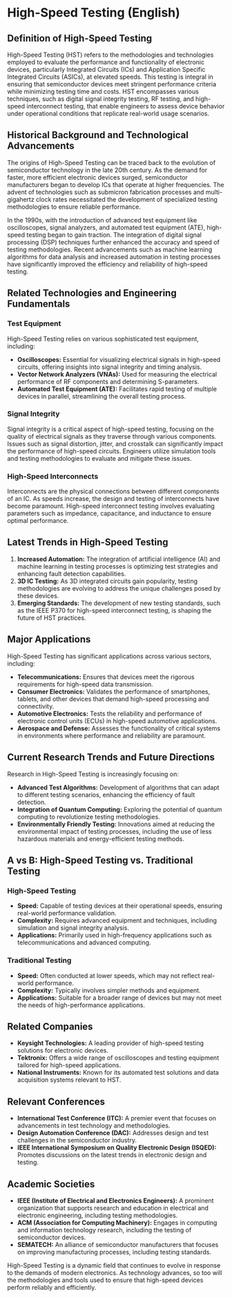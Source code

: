 # High-Speed Testing (English)

## Definition of High-Speed Testing

High-Speed Testing (HST) refers to the methodologies and technologies employed to evaluate the performance and functionality of electronic devices, particularly Integrated Circuits (ICs) and Application Specific Integrated Circuits (ASICs), at elevated speeds. This testing is integral in ensuring that semiconductor devices meet stringent performance criteria while minimizing testing time and costs. HST encompasses various techniques, such as digital signal integrity testing, RF testing, and high-speed interconnect testing, that enable engineers to assess device behavior under operational conditions that replicate real-world usage scenarios.

## Historical Background and Technological Advancements

The origins of High-Speed Testing can be traced back to the evolution of semiconductor technology in the late 20th century. As the demand for faster, more efficient electronic devices surged, semiconductor manufacturers began to develop ICs that operate at higher frequencies. The advent of technologies such as submicron fabrication processes and multi-gigahertz clock rates necessitated the development of specialized testing methodologies to ensure reliable performance.

In the 1990s, with the introduction of advanced test equipment like oscilloscopes, signal analyzers, and automated test equipment (ATE), high-speed testing began to gain traction. The integration of digital signal processing (DSP) techniques further enhanced the accuracy and speed of testing methodologies. Recent advancements such as machine learning algorithms for data analysis and increased automation in testing processes have significantly improved the efficiency and reliability of high-speed testing.

## Related Technologies and Engineering Fundamentals

### Test Equipment

High-Speed Testing relies on various sophisticated test equipment, including:

- **Oscilloscopes:** Essential for visualizing electrical signals in high-speed circuits, offering insights into signal integrity and timing analysis.
- **Vector Network Analyzers (VNAs):** Used for measuring the electrical performance of RF components and determining S-parameters.
- **Automated Test Equipment (ATE):** Facilitates rapid testing of multiple devices in parallel, streamlining the overall testing process.

### Signal Integrity

Signal integrity is a critical aspect of high-speed testing, focusing on the quality of electrical signals as they traverse through various components. Issues such as signal distortion, jitter, and crosstalk can significantly impact the performance of high-speed circuits. Engineers utilize simulation tools and testing methodologies to evaluate and mitigate these issues.

### High-Speed Interconnects

Interconnects are the physical connections between different components of an IC. As speeds increase, the design and testing of interconnects have become paramount. High-speed interconnect testing involves evaluating parameters such as impedance, capacitance, and inductance to ensure optimal performance.

## Latest Trends in High-Speed Testing

1. **Increased Automation:** The integration of artificial intelligence (AI) and machine learning in testing processes is optimizing test strategies and enhancing fault detection capabilities.
2. **3D IC Testing:** As 3D integrated circuits gain popularity, testing methodologies are evolving to address the unique challenges posed by these devices.
3. **Emerging Standards:** The development of new testing standards, such as the IEEE P370 for high-speed interconnect testing, is shaping the future of HST practices.

## Major Applications

High-Speed Testing has significant applications across various sectors, including:

- **Telecommunications:** Ensures that devices meet the rigorous requirements for high-speed data transmission.
- **Consumer Electronics:** Validates the performance of smartphones, tablets, and other devices that demand high-speed processing and connectivity.
- **Automotive Electronics:** Tests the reliability and performance of electronic control units (ECUs) in high-speed automotive applications.
- **Aerospace and Defense:** Assesses the functionality of critical systems in environments where performance and reliability are paramount.

## Current Research Trends and Future Directions

Research in High-Speed Testing is increasingly focusing on:

- **Advanced Test Algorithms:** Development of algorithms that can adapt to different testing scenarios, enhancing the efficiency of fault detection.
- **Integration of Quantum Computing:** Exploring the potential of quantum computing to revolutionize testing methodologies.
- **Environmentally Friendly Testing:** Innovations aimed at reducing the environmental impact of testing processes, including the use of less hazardous materials and energy-efficient testing methods.

## A vs B: High-Speed Testing vs. Traditional Testing

### High-Speed Testing

- **Speed:** Capable of testing devices at their operational speeds, ensuring real-world performance validation.
- **Complexity:** Requires advanced equipment and techniques, including simulation and signal integrity analysis.
- **Applications:** Primarily used in high-frequency applications such as telecommunications and advanced computing.

### Traditional Testing

- **Speed:** Often conducted at lower speeds, which may not reflect real-world performance.
- **Complexity:** Typically involves simpler methods and equipment.
- **Applications:** Suitable for a broader range of devices but may not meet the needs of high-performance applications.

## Related Companies

- **Keysight Technologies:** A leading provider of high-speed testing solutions for electronic devices.
- **Tektronix:** Offers a wide range of oscilloscopes and testing equipment tailored for high-speed applications.
- **National Instruments:** Known for its automated test solutions and data acquisition systems relevant to HST.

## Relevant Conferences

- **International Test Conference (ITC):** A premier event that focuses on advancements in test technology and methodologies.
- **Design Automation Conference (DAC):** Addresses design and test challenges in the semiconductor industry.
- **IEEE International Symposium on Quality Electronic Design (ISQED):** Promotes discussions on the latest trends in electronic design and testing.

## Academic Societies

- **IEEE (Institute of Electrical and Electronics Engineers):** A prominent organization that supports research and education in electrical and electronic engineering, including testing methodologies.
- **ACM (Association for Computing Machinery):** Engages in computing and information technology research, including the testing of semiconductor devices.
- **SEMATECH:** An alliance of semiconductor manufacturers that focuses on improving manufacturing processes, including testing standards.

High-Speed Testing is a dynamic field that continues to evolve in response to the demands of modern electronics. As technology advances, so too will the methodologies and tools used to ensure that high-speed devices perform reliably and efficiently.